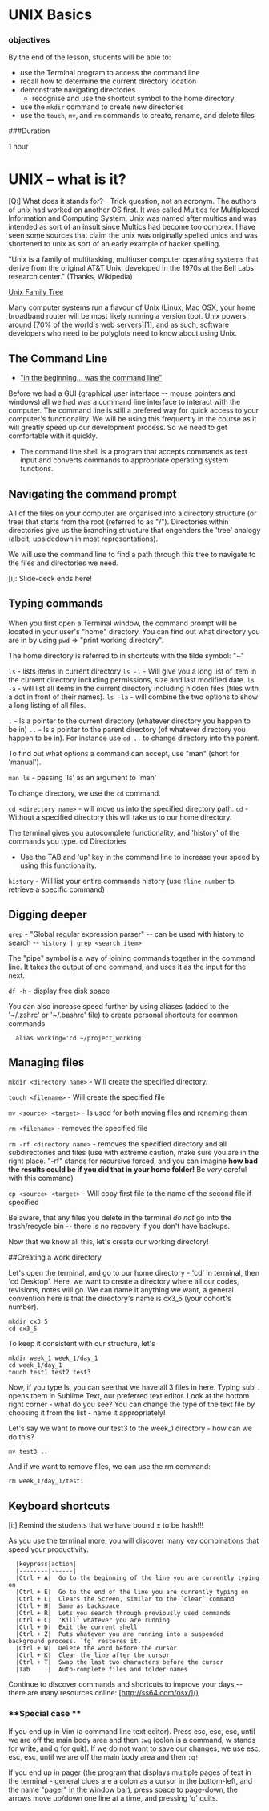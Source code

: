 # UNIX Basics
### objectives

By the end of the lesson, students will be able to:

* use the Terminal program to access the command line
* recall how to determine the current directory location
* demonstrate navigating directories
  - recognise and use the shortcut symbol to the home directory
* use the `mkdir` command to create new directories
* use the `touch`, `mv`, and `rm` commands to create, rename, and delete files

###Duration

1 hour

# UNIX – what is it?

[Q:] What does it stands for? - Trick question, not an acronym. The authors of unix had worked on another OS first. It was called Multics for Multiplexed Information and Computing System. Unix was named after multics and was intended as sort of an insult since Multics had become too complex. I have seen some sources that claim the unix was originally spelled unics and was shortened to unix as sort of an early example of hacker spelling.

"Unix is a family of multitasking, multiuser computer operating systems that derive from the original AT&T Unix, developed in the 1970s at the Bell Labs research center." (Thanks, Wikipedia)

[Unix Family Tree](http://www.computerworld.com/article/2524660/operating-systems/the-unix-family-tree.html)

Many computer systems run a flavour of Unix (Linux, Mac OSX, your home broadband router will be most likely running a version too). Unix powers around [70% of the world's web servers][1], and as such, software developers who need to be polyglots need to know about using Unix.


## The Command Line

- ["in the beginning... was the command line"](http://en.wikipedia.org/wiki/In_the_Beginning..._Was_the_Command_Line)

Before we had a GUI (graphical user interface -- mouse pointers and windows) all we had was a command line interface to interact with the computer. The command line is still a prefered way for quick access to your computer's functionality. We will be using this frequently in the course as it will greatly speed up our development process. So we need to get comfortable with it quickly.

- The command line shell is a program that accepts commands as text input and converts commands to appropriate operating system functions.


## Navigating the command prompt

All of the files on your computer are organised into a directory structure (or tree) that starts from the root (referred to as "/"). Directories within directories give us the branching structure that engenders the 'tree' analogy (albeit, upsidedown in most representations).

We will use the command line to find a path through this tree to navigate to the files and directories we need.

[i]: Slide-deck ends here!


## Typing commands

When you first open a Terminal window, the command prompt will be located in your user's "home" directory. You can find out what directory you are in by using `pwd` => "print working directory".

The home directory is referred to in shortcuts with the tilde symbol: "~"

`ls` - lists items in current directory
`ls -l` - Will give you a long list of item in the current directory including permissions, size and last modified date.
`ls -a` - will list all items in the current directory including hidden files (files with a dot in front of their names).
`ls -la` - will combine the two options to show a long listing of all files.

`.` - Is a pointer to the current directory (whatever directory you happen to be in)
`..` - Is a pointer to the parent directory (of whatever directory you happen to be in). For instance use `cd ..` to change directory into the parent.

To find out what options a command can accept, use "man" (short for 'manual').

`man ls` - passing 'ls' as an argument to 'man' 

To change directory, we use the `cd` command.

`cd <directory name>` - will move us into the specified directory path.
`cd` - Without a specified directory this will take us to our home directory.

The terminal gives you autocomplete functionality, and 'history' of the commands you type.
cd Directories
  - Use the TAB and 'up' key in the command line to increase your speed by using this functionality.

`history` - Will list your entire commands history (use `!line_number` to retrieve a specific command)


## Digging deeper

`grep` - "Global regular expression parser" -- can be used with history to search -- `history | grep <search item>`

The "pipe" symbol is a way of joining commands together in the command line. It takes the output of one command, and uses it as the input for the next.

`df -h` - display free disk space

You can also increase speed further by using aliases (added to the '~/.zshrc' or '~/.bashrc' file) to create personal shortcuts for common commands

```
  alias working='cd ~/project_working'
```


## Managing files

`mkdir <directory name>` - Will create the specified directory.

`touch <filename>` - Will create the specified file

`mv <source> <target>` - Is used for both moving files and renaming them

`rm <filename>` - removes the specified file

`rm -rf <directory name>` - removes the specified directory and all subdirectories and files (use with extreme caution, make sure you are in the right place. "-rf" stands for recursive forced, and you can imagine **how bad the results could be if you did that in your home folder!** Be _very_ careful with this command)

`cp <source> <target>` - Will copy first file to the name of the second file if specified

Be aware, that any files you delete in the terminal *do not* go into the trash/recycle bin -- there is no recovery if you don't have backups.

Now that we know all this, let's create our working directory!

##Creating a work directory

Let's open the terminal, and go to our home directory - 'cd' in terminal, then 'cd Desktop'. Here, we want to create a directory where all our codes, revisions, notes will go. We can name it anything we want, a general convention here is that the directory's name is cx3_5 (your cohort's number). 

```
mkdir cx3_5
cd cx3_5
```
To keep it consistent with our structure, let's 

```
mkdir week_1 week_1/day_1
cd week_1/day_1
touch test1 test2 test3
```

Now, if you type ls, you can see that we have all 3 files in here. Typing subl . opens them in Sublime Text, our preferred text editor.
Look at the bottom right corner - what do you see?
You can change the type of the text file by choosing it from the list - name it appropriately!

Let's say we want to move our test3 to the week_1 directory - how can we do this?

```
mv test3 ..
```

And if we want to remove files, we can use the rm command:

```
rm week_1/day_1/test1
```



## Keyboard shortcuts

[i:] Remind the students that we have bound ± to be hash!!!

As you use the terminal more, you will discover many key combinations that speed your productivity.

```
  |keypress|action|
  |--------|------|
  |Ctrl + A|  Go to the beginning of the line you are currently typing on
  |Ctrl + E|  Go to the end of the line you are currently typing on
  |Ctrl + L|  Clears the Screen, similar to the `clear` command
  |Ctrl + H|  Same as backspace
  |Ctrl + R|  Lets you search through previously used commands
  |Ctrl + C|  'Kill' whatever you are running
  |Ctrl + D|  Exit the current shell
  |Ctrl + Z|  Puts whatever you are running into a suspended background process. `fg` restores it.
  |Ctrl + W|  Delete the word before the cursor
  |Ctrl + K|  Clear the line after the cursor
  |Ctrl + T|  Swap the last two characters before the cursor
  |Tab     |  Auto-complete files and folder names
```

Continue to discover commands and shortcuts to improve your days -- there are many resources online: [http://ss64.com/osx/]()


### **Special case **  

If you end up in Vim (a command line text editor). Press esc, esc, esc, until we are off the main body area and then `:wq` (colon is a command, w stands for write, and q for quit). If we do not want to save our changes, we use esc, esc, esc, until we are off the main body area and then `:q!`

If you end up in pager (the program that displays multiple pages of text in the terminal - general clues are a colon as a cursor in the bottom-left, and the name "pager" in the window bar), press space to page-down, the arrows move up/down one line at a time, and pressing 'q' quits.
